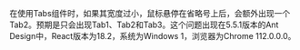 在使用Tabs组件时，如果其宽度过小，鼠标悬停在省略号上后，会额外出现一个Tab2。预期是只会出现Tab1、Tab2和Tab3。这个问题出现在5.5.1版本的Ant Design中，React版本为18.2，系统为Windows 1，浏览器为Chrome 112.0.0.0。
